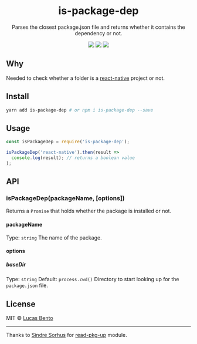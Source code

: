 <h1 align="center">is-package-dep</h1>
<p align="center">
  Parses the closest package.json file and returns whether it contains the dependency or not.
</p>

<p align="center">
  <a href="https://travis-ci.org/lucasbento/is-package-dep"><img src="https://travis-ci.org/lucasbento/is-package-dep.svg?branch=master"></a>
  <a href="https://github.com/airbnb/javascript"><img src="https://img.shields.io/badge/code%20style-airbnb-blue.svg"></a>
  <a href="https://github.com/lucasbento/is-package-dep/issues"><img src="https://img.shields.io/badge/contributions-welcome-brightgreen.svg?style=flat"></a>
</p>

## Why
Needed to check whether a folder is a [react-native](https://github.com/facebook/react-native) project or not.

## Install

```bash
yarn add is-package-dep # or npm i is-package-dep --save
```

## Usage

```js
const isPackageDep = require('is-package-dep');

isPackageDep('react-native').then(result =>
  console.log(result); // returns a boolean value
);
```

## API

### isPackageDep(packageName, [options])
Returns a `Promise` that holds whether the package is installed or not.

#### packageName
Type: `string`
The name of the package.

#### options

##### baseDir
Type: `string`
Default: `process.cwd()`
Directory to start looking up for the `package.json` file.

## License
MIT © [Lucas Bento](https://twitter.com/lbentosilva)

---

Thanks to [Sindre Sorhus](https://github.com/sindresorhus) for [read-pkg-up](https://github.com/sindresorhus/read-pkg-up) module.
